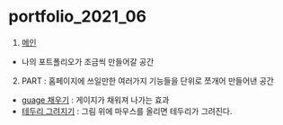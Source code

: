 # portfolio_2021_06
 
 1. [메인](https://kion1491.github.io/portfolio_2021_06/index.html)
 - 나의 포트폴리오가 조금씩 만들어갈 공간
 
 2. PART : 홈페이지에 쓰일만한 여러가지 기능들을 단위로 쪼개어 만들어낸 공간
 - [guage 채우기](https://kion1491.github.io/portfolio_2021_06/part/guage.html) : 게이지가 채워져 나가는 효과
 - [테두리 그려지기](https://kion1491.github.io/portfolio_2021_06/part/border_draw.html) : 그림 위에 마우스를 올리면 테두리가 그려진다.
